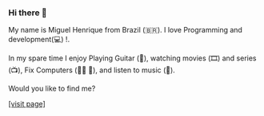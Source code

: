 ### Hi there 👋

My name is Miguel Henrique from Brazil (🇧🇷). I love Programming and development(💻)  !.

In my spare time I enjoy Playing Guitar (🎸), watching movies (🎞️) and series (📺), Fix Computers (👨🏻 🔧), and listen to music (🎵).

Would you like to find me?

<a href="#">[visit page]</a>

